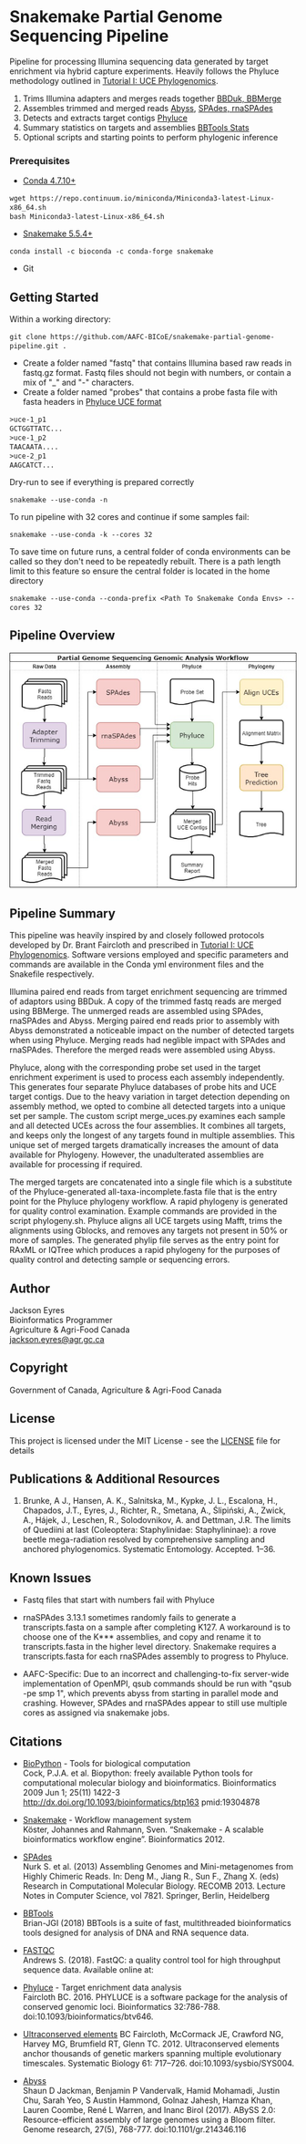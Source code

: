 # Snakemake Partial Genome Sequencing Pipeline

Pipeline for processing Illumina sequencing data generated by target enrichment via hybrid capture experiments. 
Heavily follows the Phyluce methodology outlined in 
[Tutorial I: UCE Phylogenomics](https://phyluce.readthedocs.io/en/latest/tutorial-one.html). 

1) Trims Illumina adapters and merges reads together [BBDuk, BBMerge](https://jgi.doe.gov/data-and-tools/bbtools/bb-tools-user-guide/bbduk-guide/)
2) Assembles trimmed and merged reads [Abyss](http://www.bcgsc.ca/platform/bioinfo/software/abyss), [SPAdes, rnaSPAdes](http://cab.spbu.ru/software/spades/)
3) Detects and extracts target contigs [Phyluce](https://phyluce.readthedocs.io/en/latest/index.html) 
4) Summary statistics on targets and assemblies [BBTools Stats](https://jgi.doe.gov/data-and-tools/bbtools/bb-tools-user-guide/statistics-guide/)
5) Optional scripts and starting points to perform phylogenic inference 
### Prerequisites

* [Conda 4.7.10+](https://conda.io/docs/user-guide/install/index.html)
```
wget https://repo.continuum.io/miniconda/Miniconda3-latest-Linux-x86_64.sh
bash Miniconda3-latest-Linux-x86_64.sh
```
* [Snakemake 5.5.4+](https://snakemake.readthedocs.io/en/stable/getting_started/installation.html)
```
conda install -c bioconda -c conda-forge snakemake
```
* Git

## Getting Started

Within a working directory:
```
git clone https://github.com/AAFC-BICoE/snakemake-partial-genome-pipeline.git .
```
* Create a folder named "fastq" that contains Illumina based raw reads in fastq.gz format. Fastq files should not begin
with numbers, or contain a mix of "_" and "-" characters. 
* Create a folder named "probes" that contains a probe fasta file with fasta headers in 
[Phyluce UCE format](https://phyluce.readthedocs.io/en/latest/uce-processing.html#match-contigs-to-probes)
```
>uce-1_p1
GCTGGTTATC...
>uce-1_p2
TAACAATA....
>uce-2_p1
AAGCATCT...
```

Dry-run to see if everything is prepared correctly
```
snakemake --use-conda -n
```
To run pipeline with 32 cores and continue if some samples fail:
```
snakemake --use-conda -k --cores 32 
```
To save time on future runs, a central folder of conda environments can be called so they don't need to be repeatedly rebuilt. 
There is a path length limit to this feature so ensure the central folder is located in the home directory

```
snakemake --use-conda --conda-prefix <Path To Snakemake Conda Envs> --cores 32
```
## Pipeline Overview
![Alt text](pipeline_files/Workflow.jpg?raw=true "Title")

## Pipeline Summary
This pipeline was heavily inspired by and closely followed protocols developed by Dr. Brant Faircloth and prescribed in 
[Tutorial I: UCE Phylogenomics](https://phyluce.readthedocs.io/en/latest/tutorial-one.html). Software versions employed 
and specific parameters and commands are available in the Conda yml environment files and the Snakefile respectively. 
  
Illumina paired end reads from target enrichment sequencing are trimmed of adaptors using BBDuk. A copy of the trimmed 
fastq reads are merged using BBMerge. The unmerged reads are assembled using SPAdes, rnaSPAdes and Abyss. Merging paired 
end reads prior to assembly with Abyss demonstrated a noticeable impact on the number of detected targets when using Phyluce. 
Merging reads had neglible impact with SPAdes and rnaSPAdes. Therefore the merged reads were assembled using Abyss. 

Phyluce, along with the corresponding probe set used in the target enrichment experiment is used to process each assembly 
independently. This generates four separate Phyluce databases of probe hits and UCE target contigs. Due to the heavy 
variation in target detection depending on assembly method, we opted to combine all detected targets into a unique set 
per sample. The custom script merge_uces.py examines each sample and all detected UCEs across the four assemblies. 
It combines all targets, and keeps only the longest of any targets found in multiple assemblies. This unique set of 
merged targets dramatically increases the amount of data available for Phylogeny. However, the unadulterated assemblies 
are available for processing if required. 

The merged targets are concatenated into a single file which is a substitute of the Phyluce-generated 
all-taxa-incomplete.fasta file that is the entry point for the Phyluce phylogeny workflow. 
A rapid phylogeny is generated for quality control examination. Example commands are provided in the script phylogeny.sh. 
Phyluce aligns all UCE targets using Mafft, trims the alignments using Gblocks, and removes any targets not present in 
50% or more of samples. The generated phylip file serves as the entry point for RAxML or IQTree which produces a rapid 
phylogeny for the purposes of quality control and detecting sample or sequencing errors. 

## Author
Jackson Eyres \
Bioinformatics Programmer \
Agriculture & Agri-Food Canada \
jackson.eyres@agr.gc.ca

## Copyright
Government of Canada, Agriculture & Agri-Food Canada

## License
This project is licensed under the MIT License - see the [LICENSE](LICENSE) file for details

## Publications & Additional Resources 
1)	Brunke, A J., Hansen, A. K., Salnitska, M., Kypke, J. L., Escalona, H., Chapados, J.T., Eyres, J., Richter, R., Smetana, A., Ślipiński, A., Zwick, A., Hájek, J., Leschen, R., Solodovnikov, A. and Dettman, J.R. The limits of Quediini at last (Coleoptera: Staphylinidae: Staphylininae): a rove beetle mega-radiation resolved by comprehensive sampling and anchored phylogenomics. Systematic Entomology. Accepted. 1–36.  
## Known Issues
* Fastq files that start with numbers fail with Phyluce
* rnaSPAdes 3.13.1 sometimes randomly fails to generate a transcripts.fasta on a sample after completing K127. 
A workaround is to choose one of the K*** assemblies, and copy and rename it to transcripts.fasta in the higher level directory.
Snakemake requires a transcripts.fasta for each rnaSPAdes assembly to progress to Phyluce.   

* AAFC-Specific:
 Due to an incorrect and challenging-to-fix server-wide implementation of OpenMPI, qsub commands should be run with
"qsub -pe smp 1", which prevents abyss from starting in parallel mode and crashing. 
However, SPAdes and rnaSPAdes appear to still use multiple cores as assigned via snakemake jobs.

## Citations

* [BioPython](https://biopython.org/) - Tools for biological computation  
Cock, P.J.A. et al. Biopython: freely available Python tools for computational molecular biology and bioinformatics. 
Bioinformatics 2009 Jun 1; 25(11) 1422-3 http://dx.doi.org/10.1093/bioinformatics/btp163 pmid:19304878

* [Snakemake](https://snakemake.readthedocs.io/en/stable/) - Workflow management system    
Köster, Johannes and Rahmann, Sven. “Snakemake - A scalable bioinformatics workflow engine”. Bioinformatics 2012.

* [SPAdes](http://cab.spbu.ru/software/spades/)  
Nurk S. et al. (2013) Assembling Genomes and Mini-metagenomes from Highly Chimeric Reads. In: Deng M., Jiang R., 
Sun F., Zhang X. (eds) Research in Computational Molecular Biology. RECOMB 2013. Lecture Notes in Computer Science, 
vol 7821. Springer, Berlin, Heidelberg

* [BBTools](https://jgi.doe.gov/data-and-tools/bbtools/)  
Brian-JGI (2018) BBTools is a suite of fast, multithreaded bioinformatics tools designed for analysis of DNA and RNA 
sequence data.

* [FASTQC](http://www.bioinformatics.babraham.ac.uk/projects/fastqc)   
Andrews S. (2018). FastQC: a quality control tool for high throughput sequence data. 
Available online at: 

* [Phyluce](https://phyluce.readthedocs.io/en/latest/index.html) - Target enrichment data analysis    
Faircloth BC. 2016. PHYLUCE is a software package for the analysis of conserved genomic loci. 
Bioinformatics 32:786-788. doi:10.1093/bioinformatics/btv646.

* [Ultraconserved elements](https://www.ultraconserved.org/) 
BC Faircloth, McCormack JE, Crawford NG, Harvey MG, Brumfield RT, Glenn TC. 2012. Ultraconserved elements anchor 
thousands of genetic markers spanning multiple evolutionary timescales. Systematic Biology 61: 717–726. 
doi:10.1093/sysbio/SYS004.

* [Abyss](https://github.com/bcgsc/abyss)  
Shaun D Jackman, Benjamin P Vandervalk, Hamid Mohamadi, Justin Chu, Sarah Yeo, S Austin Hammond, Golnaz Jahesh, 
Hamza Khan, Lauren Coombe, René L Warren, and Inanc Birol (2017). ABySS 2.0: Resource-efficient assembly of large 
genomes using a Bloom filter. Genome research, 27(5), 768-777. doi:10.1101/gr.214346.116
